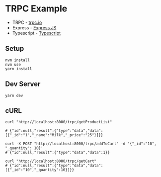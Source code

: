 # TRPC Example

* TRPC - [trpc.io](https://trpc.io)
* Express - [Express.JS](https://expressjs.com)
* Typescript - [Typescript](https://www.typescriptlang.org/)

## Setup

```shell
nvm install
nvm use
yarn install
```


## Dev Server

```shell
yarn dev
```

## cURL

```shell
curl "http://localhost:8000/trpc/getProductList"

# {"id":null,"result":{"type":"data","data":[{"_id":"1","_name":"Milk","_price":"25"}]}}

curl -X POST "http://localhost:8000/trpc/addToCart" -d '{"_id":"10", "_quantity": 10}'
# {"id":null,"result":{"type":"data","data":1}}

curl "http://localhost:8000/trpc/getCart"
# {"id":null,"result":{"type":"data","data":[{"_id":"10","_quantity":10}]}}

```
